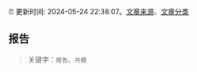 :alarm_clock: 更新时间: 2024-05-24 22:36:07。[文章来源](/README.md)、[文章分类](/TAGS.md)

## 报告


> 关键字：`报告`、`月报`



